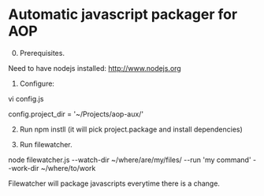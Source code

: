 Automatic javascript packager for AOP
=====================================

0. Prerequisites. 

Need to have nodejs installed: http://www.nodejs.org

1. Configure: 

vi config.js 

config.project_dir = '~/Projects/aop-aux/'

2. Run npm instll (it will pick project.package and install dependencies)

3. Run filewatcher. 

node filewatcher.js --watch-dir ~/where/are/my/files/ --run 'my command' --work-dir ~/where/to/work


Filewatcher will package javascripts everytime there is a change. 